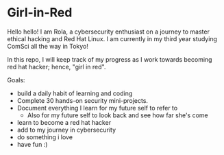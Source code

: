 # Girl-in-Red
Hello hello!
I am Rola, a cybersecurity enthusiast on a journey to master ethical hacking and Red Hat Linux.
I am currently in my third year studying ComSci all the way in Tokyo!


In this repo, I will keep track of my progress as I work towards becoming red hat hacker; hence, "girl in red". 

Goals:
- build a daily habit of learning and coding
- Complete 30 hands-on security mini-projects.
- Document everything I learn for my future self to refer to
  - Also for my future self to look back and see how far she's come
- learn to become a red hat hacker
- add to my journey in cybersecurity
- do something i love
- have fun :) 
